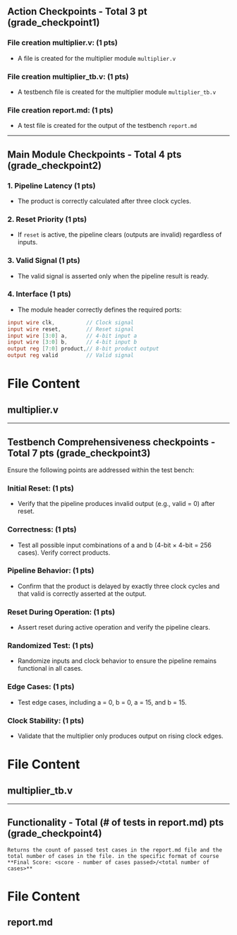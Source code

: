 ## Action Checkpoints - Total 3 pt (grade_checkpoint1)

### File creation multiplier.v: (1 pts)
   - A file is created for the multiplier module `multiplier.v`

### File creation multiplier_tb.v: (1 pts)
   - A testbench file is created for the multiplier module `multiplier_tb.v`

### File creation report.md: (1 pts)
   - A test file is created for the output of the testbench `report.md`

---

## Main Module Checkpoints - Total 4 pts (grade_checkpoint2)

### 1. Pipeline Latency (1 pts)
   - The product is correctly calculated after three clock cycles.

### 2. Reset Priority (1 pts)
   - If `reset` is active, the pipeline clears (outputs are invalid) regardless of inputs.

### 3. Valid Signal (1 pts)
   - The valid signal is asserted only when the pipeline result is ready.

### 4. Interface (1 pts)
   - The module header correctly defines the required ports:
   ```verilog
   input wire clk,          // Clock signal
   input wire reset,        // Reset signal
   input wire [3:0] a,      // 4-bit input a
   input wire [3:0] b,      // 4-bit input b
   output reg [7:0] product,// 8-bit product output
   output reg valid         // Valid signal
   ```

# File Content

## multiplier.v

---

## Testbench Comprehensiveness checkpoints - Total 7 pts (grade_checkpoint3)

Ensure the following points are addressed within the test bench:

### Initial Reset: (1 pts)
   - Verify that the pipeline produces invalid output (e.g., valid = 0) after reset.

### Correctness: (1 pts)
   - Test all possible input combinations of a and b (4-bit × 4-bit = 256 cases). Verify correct products.

### Pipeline Behavior: (1 pts)
   - Confirm that the product is delayed by exactly three clock cycles and that valid is correctly asserted at the output.

### Reset During Operation: (1 pts)
   - Assert reset during active operation and verify the pipeline clears.

### Randomized Test: (1 pts)
   - Randomize inputs and clock behavior to ensure the pipeline remains functional in all cases.

### Edge Cases: (1 pts)
   - Test edge cases, including a = 0, b = 0, a = 15, and b = 15.

### Clock Stability: (1 pts)
   - Validate that the multiplier only produces output on rising clock edges.

# File Content

## multiplier_tb.v

---

## Functionality - Total (# of tests in report.md) pts (grade_checkpoint4)
    Returns the count of passed test cases in the report.md file and the total number of cases in the file. in the specific format of course **Final Score: <score - number of cases passed>/<total number of cases>**

# File Content

## report.md